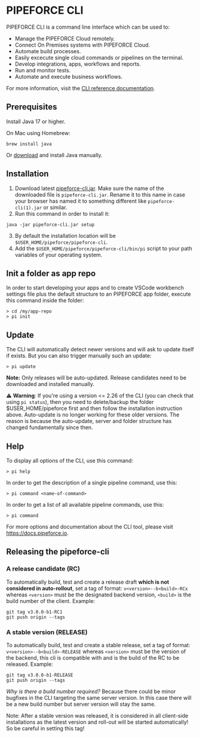 # PIPEFORCE CLI    
 
PIPEFORCE CLI is a command line interface which can be used to:

- Manage the PIPEFORCE Cloud remotely.
- Connect On Premises systems with PIPEFORCE Cloud.
- Automate build processes.
- Easily excecute single cloud commands or pipelines on the terminal.
- Develop integrations, apps, workflows and reports.
- Run and monitor tests.
- Automate and execute business workflows.

For more information, visit the [CLI reference documentation](https://pipeforce.github.io/docs/cli).

## Prerequisites

Install Java 17 or higher.

On Mac using Homebrew:

```
brew install java
```

Or [download](https://www.oracle.com/java/technologies/downloads/) and install Java manually.

## Installation

1. Download latest [pipeforce-cli.jar](https://github.com/logabit/pipeforce-cli/releases/latest). Make sure the name of
   the downloaded file is `pipeforce-cli.jar`. Rename it to this name in case your browser has named it to something
   different like `pipeforce-cli(1).jar` or similar.
2. Run this command in order to install it:

```
java -jar pipeforce-cli.jar setup
```

3. By default the installation location will be `$USER_HOME/pipeforce/pipeforce-cli`.
4. Add the `$USER_HOME/pipeforce/pipeforce-cli/bin/pi` script to your path variables of your operating system.

## Init a folder as app repo

In order to start developing your apps and to create VSCode workbench settings file plus the default structure to an
PIPEFORCE app folder, execute this command inside the folder:

```
> cd /my/app-repo
> pi init
```

## Update

The CLI will automatically detect newer versions and will ask to update itself if exists. But you can also trigger
manually such an update:

```
> pi update
```

**Note:** Only releases will be auto-updated. Release candidates need to be downloaded and installed manually.

:warning: **Warning**: If you're using a version <= 2.26 of the CLI (you can check that using `pi status`), then you
need to delete/backup the folder $USER_HOME/pipeforce first and then follow the installation instruction above.
Auto-update is no longer working for these older versions. The reason is because the auto-update, server and folder
structure has changed fundamentally since then.

## Help

To display all options of the CLI, use this command:

```
> pi help
```

In order to get the description of a single pipeline command, use this:

```
> pi command <name-of-command>
```

In order to get a list of all available pipeline commands, use this:

```
> pi command
```

For more options and documentation about the CLI tool, please visit https://docs.pipeforce.io.

## Releasing the pipeforce-cli

### A release candidate (RC)

To automatically build, test and create a release draft **which is not considered in auto-rollout**, set a tag of
format: `v<version>--b<build>-RCx` whereas `<version>` must be the designated backend version, `<build>` is the
build number of the client. Example:

```
git tag v3.0.0-b1-RC1
git push origin --tags
```

### A stable version (RELEASE)

To automatically build, test and create a stable release, set a tag of format: `v<version>--b<build>-RELEASE`
whereas `<version>`
must be the version of the backend, this cli is compatible with and <build> is the build of the RC to be released.
Example:

```
git tag v3.0.0-b1-RELEASE
git push origin --tags
```

*Why is there a build number required?* Because there could be minor bugfixes in the CLI targeting the same server version. 
In this case there will be a new build number but server version will stay the same.

Note: After a stable version was released, it is considered in all client-side installations as the latest version and
roll-out will be started automatically! So be careful in setting this tag!



